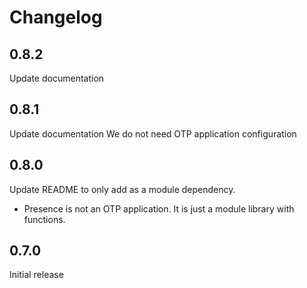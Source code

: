 # Changelog

## 0.8.2

Update documentation

## 0.8.1

Update documentation
We do not need OTP application configuration

## 0.8.0

Update README to only add as a module dependency.
 - Presence is not an OTP application. It is just a module library with functions.

## 0.7.0

Initial release
